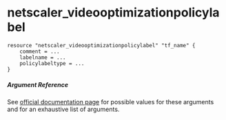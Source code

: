 # netscaler_videooptimizationpolicylabel

```
resource "netscaler_videooptimizationpolicylabel" "tf_name" {
    comment = ...
    labelname = ...
    policylabeltype = ...
}
```

##### Argument Reference

See [official documentation page](https://developer-docs.citrix.com/projects/netscaler-nitro-api/en/11.0/configuration/videooptimization/videooptimizationpolicylabel/videooptimizationpolicylabel/) for possible values for these arguments and for an exhaustive list of arguments.

